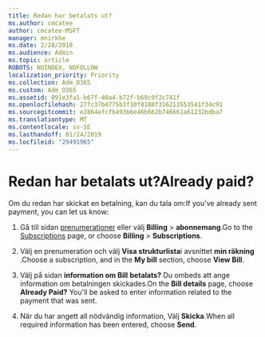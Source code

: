```yaml
---
title: Redan har betalats ut?
ms.author: cmcatee
author: cmcatee-MSFT
manager: mnirkhe
ms.date: 2/28/2018
ms.audience: Admin
ms.topic: article
ROBOTS: NOINDEX, NOFOLLOW
localization_priority: Priority
ms.collection: Adm_O365
ms.custom: Adm_O365
ms.assetid: 091e3fa1-b67f-40a4-b72f-b69c9f2c741f
ms.openlocfilehash: 27fc37b4775b3f10f8188f316213553541f34c91
ms.sourcegitcommit: e2864efcfb493b6e46b662b746661a61232bdba7
ms.translationtype: MT
ms.contentlocale: sv-SE
ms.lasthandoff: 01/24/2019
ms.locfileid: "29491965"
---
```

# <a name="already-paid"></a><span data-ttu-id="4dd67-102">Redan har betalats ut?</span><span class="sxs-lookup"><span data-stu-id="4dd67-102">Already paid?</span></span>

<span data-ttu-id="4dd67-103">Om du redan har skickat en betalning, kan du tala om:</span><span class="sxs-lookup"><span data-stu-id="4dd67-103">If you've already sent payment, you can let us know:</span></span>
  
1. <span data-ttu-id="4dd67-104">Gå till sidan [prenumerationer](https://go.microsoft.com/fwlink/p/?linkid=842054) eller välj **Billing** \> **abonnemang**.</span><span class="sxs-lookup"><span data-stu-id="4dd67-104">Go to the [Subscriptions](https://go.microsoft.com/fwlink/p/?linkid=842054) page, or choose **Billing** \> **Subscriptions**.</span></span>
    
2. <span data-ttu-id="4dd67-105">Välj en prenumeration och välj **Visa strukturlista**i avsnittet **min räkning** .</span><span class="sxs-lookup"><span data-stu-id="4dd67-105">Choose a subscription, and in the **My bill** section, choose **View Bill**.</span></span>
    
3. <span data-ttu-id="4dd67-p101">Välj på sidan **information om Bill** **betalats?** Du ombeds att ange information om betalningen skickades.</span><span class="sxs-lookup"><span data-stu-id="4dd67-p101">On the **Bill details** page, choose **Already Paid?** You'll be asked to enter information related to the payment that was sent.</span></span> 
    
4. <span data-ttu-id="4dd67-108">När du har angett all nödvändig information, Välj **Skicka**.</span><span class="sxs-lookup"><span data-stu-id="4dd67-108">When all required information has been entered, choose **Send**.</span></span>
    

